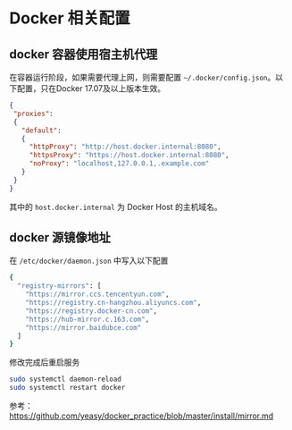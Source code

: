 # Docker 相关配置


## docker 容器使用宿主机代理

在容器运行阶段，如果需要代理上网，则需要配置 `~/.docker/config.json`。以下配置，只在Docker 17.07及以上版本生效。

```json
{
 "proxies":
 {
   "default":
   {
     "httpProxy": "http://host.docker.internal:8080",
     "httpsProxy": "https://host.docker.internal:8080",
     "noProxy": "localhost,127.0.0.1,.example.com"
   }
 }
}
```

其中的 `host.docker.internal` 为 Docker Host 的主机域名。

## docker 源镜像地址

在 `/etc/docker/daemon.json` 中写入以下配置

```bash
{
  "registry-mirrors": [
    "https://mirror.ccs.tencentyun.com",
    "https://registry.cn-hangzhou.aliyuncs.com",
    "https://registry.docker-cn.com",
    "https://hub-mirror.c.163.com",
    "https://mirror.baidubce.com"
  ]
}
```

修改完成后重启服务

```bash
sudo systemctl daemon-reload
sudo systemctl restart docker
```

参考：<https://github.com/yeasy/docker_practice/blob/master/install/mirror.md>

